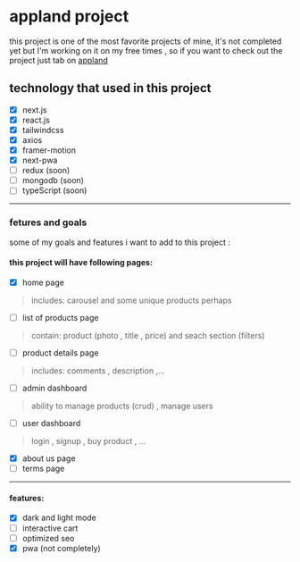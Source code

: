 # appland project
this project is one of the most favorite projects of mine,
it's not completed yet but I'm working on it on my free times ,
so if you want to check out the project just tab on  [appland](http://appland.vercel.app)

## technology that used in this project
- [x] next.js
- [x] react.js
- [x] tailwindcss
- [x] axios
- [x] framer-motion
- [x] next-pwa
- [ ] redux (soon)
- [ ] mongodb (soon)
- [ ] typeScript (soon)
---
### fetures and goals
  some of my goals and features i want to add to this project :
 #### this project will have following pages:
 - [x] home page 
 >includes: carousel and some unique products perhaps
 - [ ] list of products page
  >contain: product (photo , title , price) and seach section (filters) 
 - [ ] product details page
  > includes: comments , description ,... 
 - [ ] admin dashboard
 >ability to manage products (crud) , manage users
 - [ ] user dashboard 
 > login , signup , buy product , ...
 - [x] about us page
 - [ ] terms page
 ---
 #### features:
 - [x] dark and light mode
 - [ ] interactive cart
 - [ ] optimized seo
 - [x] pwa (not completely)
